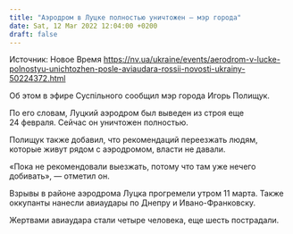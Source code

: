 ```yaml
---
title: "Аэродром в Луцке полностью уничтожен — мэр города"
date: Sat, 12 Mar 2022 12:04:00 +0200
draft: false
---
```

Источник: Новое Время https://nv.ua/ukraine/events/aerodrom-v-lucke-polnostyu-unichtozhen-posle-aviaudara-rossii-novosti-ukrainy-50224372.html


 Об этом в эфире Суспільного сообщил мэр города Игорь Полищук.

По его словам, Луцкий аэродром был выведен из строя еще 24 февраля. Сейчас он уничтожен полностью.

Полищук также добавил, что рекомендаций переезжать людям, которые живут рядом с аэродромом, власти не давали.

«Пока не рекомендовали выезжать, потому что там уже нечего добивать», — отметил он.

Взрывы в районе аэродрома Луцка прогремели утром 11 марта. Также оккупанты нанесли авиаудары по Днепру и Ивано-Франковску.

Жертвами авиаудара стали четыре человека, еще шесть пострадали.
